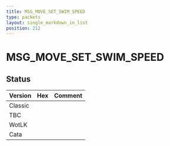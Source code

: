 ```yaml
---
title: MSG_MOVE_SET_SWIM_SPEED
type: packets
layout: single_markdown_in_list
position: 212
---
```


# MSG_MOVE_SET_SWIM_SPEED

## Status

Version | Hex | Comment
---------- | ---------- | ---------- 
Classic |  |  
TBC |  |  
WotLK |  |  
Cata |  |  
